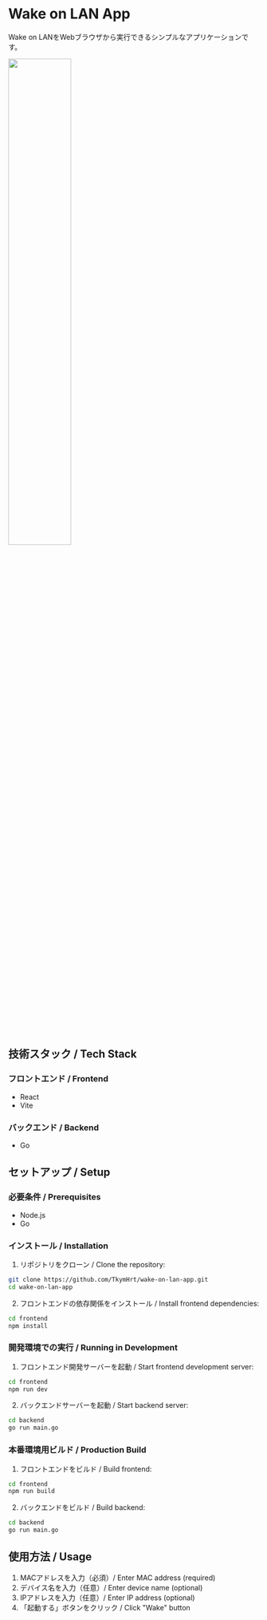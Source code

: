 # Wake on LAN App

Wake on LANをWebブラウザから実行できるシンプルなアプリケーションです。

<img src="https://github.com/user-attachments/assets/c27172a8-8417-4944-989f-70c708da8ddd" width="50%">

## 技術スタック / Tech Stack

### フロントエンド / Frontend
- React
- Vite

### バックエンド / Backend
- Go

## セットアップ / Setup

### 必要条件 / Prerequisites

- Node.js
- Go

### インストール / Installation

1. リポジトリをクローン / Clone the repository:
```bash
git clone https://github.com/TkymHrt/wake-on-lan-app.git
cd wake-on-lan-app
```

2. フロントエンドの依存関係をインストール / Install frontend dependencies:
```bash
cd frontend
npm install
```

### 開発環境での実行 / Running in Development

1. フロントエンド開発サーバーを起動 / Start frontend development server:
```bash
cd frontend
npm run dev
```

2. バックエンドサーバーを起動 / Start backend server:
```bash
cd backend
go run main.go
```

### 本番環境用ビルド / Production Build

1. フロントエンドをビルド / Build frontend:
```bash
cd frontend
npm run build
```

2. バックエンドをビルド / Build backend:
```bash
cd backend
go run main.go
```

## 使用方法 / Usage

1. MACアドレスを入力（必須）/ Enter MAC address (required)
2. デバイス名を入力（任意）/ Enter device name (optional)
3. IPアドレスを入力（任意）/ Enter IP address (optional)
4. 「起動する」ボタンをクリック / Click "Wake" button
